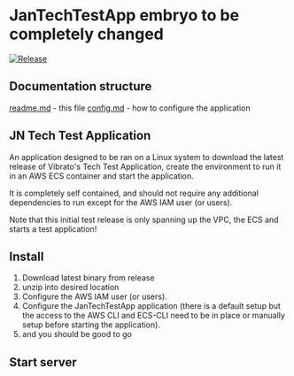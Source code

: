 # JanTechTestApp embryo to be completely changed
<!-- doc/readme.md -->

[![Release]][release]

[release]:https://github.com/jnorback/JanTechTestApp/releases/latest

## Documentation structure

[readme.md](readme.md) - this file
[config.md](config.md) - how to configure the application

## JN Tech Test Application

An application designed to be ran on a Linux system to download the latest release of Vibrato's Tech Test Application, create the environment to run it in an AWS ECS container and start the application.

It is completely self contained, and should not require any additional dependencies to run except for the AWS IAM user (or users). 

Note that this initial test release is only spanning up the VPC, the ECS and starts a test application!

## Install

1. Download latest binary from release
2. unzip into desired location
3. Configure the  AWS IAM user (or users). 
4. Configure the JanTechTestApp application (there is a default setup but the access to the AWS CLI and ECS-CLI need to be in place or manually setup before starting the application).
5. and you should be good to go
## Start server

<!--
update `conf.toml` with database settings (details on how to configure the application can be found in [config.md](config.md))

`./TechTestApp updatedb` to create a database, tables, and seed it with test data. Use `-s` to skip creating the database.

`./TechTestApp serve` will start serving requests

## Interesting endpoints

`/` - root endpoint that will load the SPA

`/api/tasks/` - api endpoint to create, read, update, and delete tasks

`/healthcheck/` - Used to validate the health of the application

## Repository structure

``` sh
.
├── assets      # Asset directory for the application
│   ├── css     # Contains all the css files for the web site
│   ├── images  # Contains all the images for teh web site
│   └── js      # Contains all the react javascript files
├── cmd         # Command line UI logic is managed in this location
├── config      # Contains the configuration logic for he application
├── daemon      # Contains the logic of the daemon that runs and controll the app
├── db          # Contains the data layet and db connectivity logic
├── doc         # Documentation folder
├── model       # Data model for the application
└── ui          # Web UI, routing, connectivity
```

## Application Architecture

![architecture](images/architecture.png)

The application itself is a React based single page application (SPA) with an API backend and a postgres database used for data persistence. It's been designed to be completely stateless and will deploy into most types of environments, be it container based or VM based.

## Build from source

### Reqirements

#### Golang

Application is build using golang, this can be installed in many ways, go to [golang](https://golang.org/) to download the version that suits you.

#### dep

dep is used for dependency management in golang, please download and install dep from the [official source](https://github.com/golang/dep).

Linux / MacOS: `curl https://raw.githubusercontent.com/golang/dep/master/install.sh | sh`

#### Docker

If building using docker you need to have docker installed on your local machine. Download from the [docker website](https://www.docker.com/get-started)

### Compiling the application locally

Download the application using go get:

`go get -d github.com/vibrato/VibratoTechTest`

run `build.sh` to download all the dependencies and compile the application

the `dist` folder contains the compiled web package

### Docker build using docker

To build a docker image with the application installed on it

`docker build . -t techtestapp:latest`

-->

